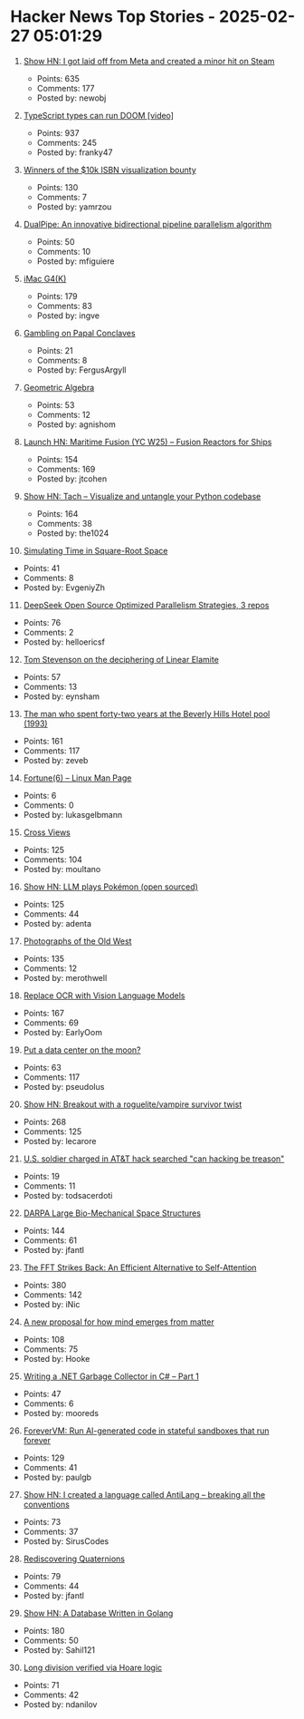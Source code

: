 # Hacker News Top Stories - 2025-02-27 05:01:29

1. [Show HN: I got laid off from Meta and created a minor hit on Steam](undefined)
   - Points: 635
   - Comments: 177
   - Posted by: newobj

2. [TypeScript types can run DOOM [video]](https://www.youtube.com/watch?v=0mCsluv5FXA)
   - Points: 937
   - Comments: 245
   - Posted by: franky47

3. [Winners of the $10k ISBN visualization bounty](https://annas-archive.org/blog/all-isbns-winners.html)
   - Points: 130
   - Comments: 7
   - Posted by: yamrzou

4. [DualPipe: An innovative bidirectional pipeline parallelism algorithm](https://github.com/deepseek-ai/DualPipe)
   - Points: 50
   - Comments: 10
   - Posted by: mfiguiere

5. [iMac G4(K)](https://jcs.org/2025/02/26/imacg4k)
   - Points: 179
   - Comments: 83
   - Posted by: ingve

6. [Gambling on Papal Conclaves](https://en.wikipedia.org/wiki/Gambling_on_papal_conclaves)
   - Points: 21
   - Comments: 8
   - Posted by: FergusArgyll

7. [Geometric Algebra](https://bivector.net/)
   - Points: 53
   - Comments: 12
   - Posted by: agnishom

8. [Launch HN: Maritime Fusion (YC W25) – Fusion Reactors for Ships](undefined)
   - Points: 154
   - Comments: 169
   - Posted by: jtcohen

9. [Show HN: Tach – Visualize and untangle your Python codebase](https://github.com/gauge-sh/tach)
   - Points: 164
   - Comments: 38
   - Posted by: the1024

10. [Simulating Time in Square-Root Space](https://eccc.weizmann.ac.il/report/2025/017/)
   - Points: 41
   - Comments: 8
   - Posted by: EvgeniyZh

11. [DeepSeek Open Source Optimized Parallelism Strategies, 3 repos](https://github.com/deepseek-ai/profile-data)
   - Points: 76
   - Comments: 2
   - Posted by: helloericsf

12. [Tom Stevenson on the deciphering of Linear Elamite](https://www.lrb.co.uk/the-paper/v47/n04/tom-stevenson/beyond-mesopotamia)
   - Points: 57
   - Comments: 13
   - Posted by: eynsham

13. [The man who spent forty-two years at the Beverly Hills Hotel pool (1993)](https://www.newyorker.com/magazine/1993/02/22/beverly-hills-hotel-paradise-lost)
   - Points: 161
   - Comments: 117
   - Posted by: zeveb

14. [Fortune(6) – Linux Man Page](https://linux.die.net/man/6/fortune)
   - Points: 6
   - Comments: 0
   - Posted by: lukasgelbmann

15. [Cross Views](https://moultano.wordpress.com/2025/02/24/you-should-make-cross-views/)
   - Points: 125
   - Comments: 104
   - Posted by: moultano

16. [Show HN: LLM plays Pokémon (open sourced)](https://github.com/adenta/fire_red_agent)
   - Points: 125
   - Comments: 44
   - Posted by: adenta

17. [Photographs of the Old West](https://cosmographia.substack.com/p/photographs-of-the-old-west)
   - Points: 135
   - Comments: 12
   - Posted by: merothwell

18. [Replace OCR with Vision Language Models](https://github.com/vlm-run/vlmrun-cookbook/blob/main/notebooks/01_schema_showcase.ipynb)
   - Points: 167
   - Comments: 69
   - Posted by: EarlyOom

19. [Put a data center on the moon?](https://spectrum.ieee.org/data-center-on-the-moon)
   - Points: 63
   - Comments: 117
   - Posted by: pseudolus

20. [Show HN: Breakout with a roguelite/vampire survivor twist](https://breakout.lecaro.me/)
   - Points: 268
   - Comments: 125
   - Posted by: lecarore

21. [U.S. soldier charged in AT&T hack searched "can hacking be treason"](https://krebsonsecurity.com/2025/02/u-s-soldier-charged-in-att-hack-searched-can-hacking-be-treason/)
   - Points: 19
   - Comments: 11
   - Posted by: todsacerdoti

22. [DARPA Large Bio-Mechanical Space Structures](https://sam.gov/opp/49c9fac62ef249f19cda8b436a095d3b/view)
   - Points: 144
   - Comments: 61
   - Posted by: jfantl

23. [The FFT Strikes Back: An Efficient Alternative to Self-Attention](https://arxiv.org/abs/2502.18394)
   - Points: 380
   - Comments: 142
   - Posted by: iNic

24. [A new proposal for how mind emerges from matter](https://www.noemamag.com/a-radical-new-proposal-for-how-mind-emerges-from-matter/)
   - Points: 108
   - Comments: 75
   - Posted by: Hooke

25. [Writing a .NET Garbage Collector in C# – Part 1](https://minidump.net/2025-28-01-writing-a-net-gc-in-c-part-1/)
   - Points: 47
   - Comments: 6
   - Posted by: mooreds

26. [ForeverVM: Run AI-generated code in stateful sandboxes that run forever](https://forevervm.com/)
   - Points: 129
   - Comments: 41
   - Posted by: paulgb

27. [Show HN: I created a language called AntiLang – breaking all the conventions](https://siruscodes.github.io/AntiLang/)
   - Points: 73
   - Comments: 37
   - Posted by: SirusCodes

28. [Rediscovering Quaternions](https://jasonfantl.com/posts/Space-of-3D-Rotations/)
   - Points: 79
   - Comments: 44
   - Posted by: jfantl

29. [Show HN: A Database Written in Golang](https://github.com/Sahilb315/AtomixDB)
   - Points: 180
   - Comments: 50
   - Posted by: Sahil121

30. [Long division verified via Hoare logic](https://www.cofault.com/2025/02/long-story-of-division.html)
   - Points: 71
   - Comments: 42
   - Posted by: ndanilov

